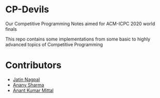# CP-Devils
Our Competitive Programming Notes aimed for ACM-ICPC 2020 world finals

This repo contains some implementations from some basic to highly advanced topics of Competitive Programming

# Contributors
- [Jatin Nagpal](https://github.com/Jatin-Nagpal)
- [Anany Sharma](https://github.com/sharma235)
- [Anant Kumar Mittal](https://github.com/coderanant)

